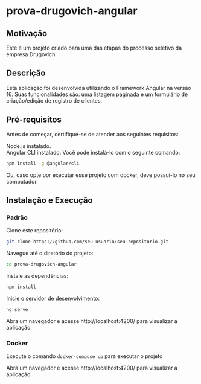 # prova-drugovich-angular

## Motivação

Este é um projeto criado para uma das etapas do processo seletivo da empresa Drugovich.

## Descrição

Esta aplicação foi desenvolvida utilizando o Framework Angular na versão 16. Suas funcionalidades são: uma listagem paginada e um formulário de criação/edição de registro de clientes.

## Pré-requisitos

Antes de começar, certifique-se de atender aos seguintes requisitos:

Node.js instalado.  
Angular CLI instalado: Você pode instalá-lo com o seguinte comando:
```bash
npm install -g @angular/cli
```

Ou, caso opte por executar esse projeto com docker, deve possui-lo no seu computador.

## Instalação e Execução

### Padrão

Clone este repositório:

```bash
git clone https://github.com/seu-usuario/seu-repositorio.git
```

Navegue até o diretório do projeto:

```bash
cd prova-drugovich-angular
```
Instale as dependências:

```bash
npm install
```

Inicie o servidor de desenvolvimento:

```bash
ng serve
```

Abra um navegador e acesse http://localhost:4200/ para visualizar a aplicação.

### Docker

Execute o comando ```docker-compose up``` para executar o projeto

Abra um navegador e acesse http://localhost:4200/ para visualizar a aplicação.
